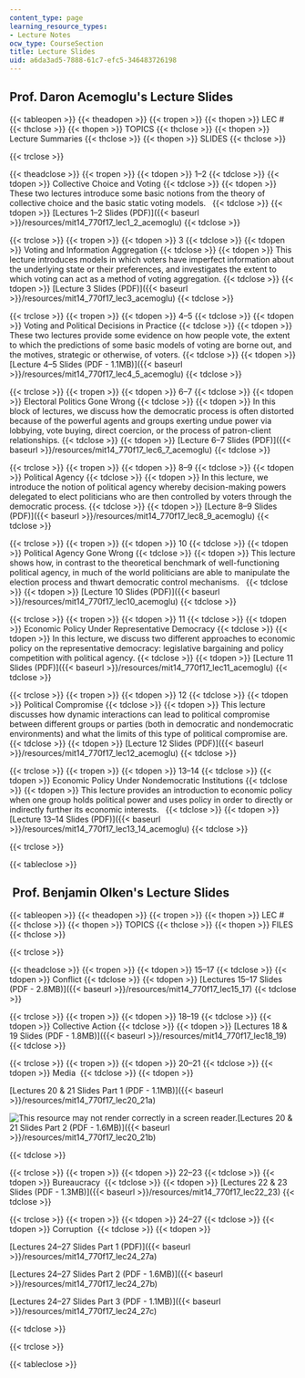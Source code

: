 ```yaml
---
content_type: page
learning_resource_types:
- Lecture Notes
ocw_type: CourseSection
title: Lecture Slides
uid: a6da3ad5-7888-61c7-efc5-346483726198
---
```


Prof. Daron Acemoglu's Lecture Slides
-------------------------------------

{{< tableopen >}}
{{< theadopen >}}
{{< tropen >}}
{{< thopen >}}
LEC #
{{< thclose >}}
{{< thopen >}}
TOPICS
{{< thclose >}}
{{< thopen >}}
Lecture Summaries
{{< thclose >}}
{{< thopen >}}
SLIDES
{{< thclose >}}

{{< trclose >}}

{{< theadclose >}}
{{< tropen >}}
{{< tdopen >}}
1–2
{{< tdclose >}}
{{< tdopen >}}
Collective Choice and Voting
{{< tdclose >}}
{{< tdopen >}}
These two lectures introduce some basic notions from the theory of collective choice and the basic static voting models.  
{{< tdclose >}}
{{< tdopen >}}
[Lectures 1–2 Slides (PDF)]({{< baseurl >}}/resources/mit14_770f17_lec1_2_acemoglu)
{{< tdclose >}}

{{< trclose >}}
{{< tropen >}}
{{< tdopen >}}
3
{{< tdclose >}}
{{< tdopen >}}
Voting and Information Aggregation
{{< tdclose >}}
{{< tdopen >}}
This lecture introduces models in which voters have imperfect information about the underlying state or their preferences, and investigates the extent to which voting can act as a method of voting aggregation.
{{< tdclose >}}
{{< tdopen >}}
[Lecture 3 Slides (PDF)]({{< baseurl >}}/resources/mit14_770f17_lec3_acemoglu)
{{< tdclose >}}

{{< trclose >}}
{{< tropen >}}
{{< tdopen >}}
4–5
{{< tdclose >}}
{{< tdopen >}}
Voting and Political Decisions in Practice
{{< tdclose >}}
{{< tdopen >}}
These two lectures provide some evidence on how people vote, the extent to which the predictions of some basic models of voting are borne out, and the motives, strategic or otherwise, of voters.
{{< tdclose >}}
{{< tdopen >}}
[Lecture 4–5 Slides (PDF - 1.1MB)]({{< baseurl >}}/resources/mit14_770f17_lec4_5_acemoglu)
{{< tdclose >}}

{{< trclose >}}
{{< tropen >}}
{{< tdopen >}}
6–7
{{< tdclose >}}
{{< tdopen >}}
Electoral Politics Gone Wrong
{{< tdclose >}}
{{< tdopen >}}
In this block of lectures, we discuss how the democratic process is often distorted because of the powerful agents and groups exerting undue power via lobbying, vote buying, direct coercion, or the process of patron-client relationships.
{{< tdclose >}}
{{< tdopen >}}
[Lecture 6–7 Slides (PDF)]({{< baseurl >}}/resources/mit14_770f17_lec6_7_acemoglu)
{{< tdclose >}}

{{< trclose >}}
{{< tropen >}}
{{< tdopen >}}
8–9
{{< tdclose >}}
{{< tdopen >}}
Political Agency
{{< tdclose >}}
{{< tdopen >}}
In this lecture, we introduce the notion of political agency whereby decision-making powers delegated to elect politicians who are then controlled by voters through the democratic process.
{{< tdclose >}}
{{< tdopen >}}
[Lecture 8–9 Slides (PDF)]({{< baseurl >}}/resources/mit14_770f17_lec8_9_acemoglu)
{{< tdclose >}}

{{< trclose >}}
{{< tropen >}}
{{< tdopen >}}
10
{{< tdclose >}}
{{< tdopen >}}
Political Agency Gone Wrong
{{< tdclose >}}
{{< tdopen >}}
This lecture shows how, in contrast to the theoretical benchmark of well-functioning political agency, in much of the world politicians are able to manipulate the election process and thwart democratic control mechanisms.  
{{< tdclose >}}
{{< tdopen >}}
[Lecture 10 Slides (PDF)]({{< baseurl >}}/resources/mit14_770f17_lec10_acemoglu)
{{< tdclose >}}

{{< trclose >}}
{{< tropen >}}
{{< tdopen >}}
11
{{< tdclose >}}
{{< tdopen >}}
Economic Policy Under Representative Democracy
{{< tdclose >}}
{{< tdopen >}}
In this lecture, we discuss two different approaches to economic policy on the representative democracy: legislative bargaining and policy competition with political agency.
{{< tdclose >}}
{{< tdopen >}}
[Lecture 11 Slides (PDF)]({{< baseurl >}}/resources/mit14_770f17_lec11_acemoglu)
{{< tdclose >}}

{{< trclose >}}
{{< tropen >}}
{{< tdopen >}}
12
{{< tdclose >}}
{{< tdopen >}}
Political Compromise
{{< tdclose >}}
{{< tdopen >}}
This lecture discusses how dynamic interactions can lead to political compromise between different groups or parties (both in democratic and nondemocratic environments) and what the limits of this type of political compromise are.
{{< tdclose >}}
{{< tdopen >}}
[Lecture 12 Slides (PDF)]({{< baseurl >}}/resources/mit14_770f17_lec12_acemoglu)
{{< tdclose >}}

{{< trclose >}}
{{< tropen >}}
{{< tdopen >}}
13–14
{{< tdclose >}}
{{< tdopen >}}
Economic Policy Under Nondemocratic Institutions
{{< tdclose >}}
{{< tdopen >}}
This lecture provides an introduction to economic policy when one group holds political power and uses policy in order to directly or indirectly further its economic interests.  
{{< tdclose >}}
{{< tdopen >}}
[Lecture 13–14 Slides (PDF)]({{< baseurl >}}/resources/mit14_770f17_lec13_14_acemoglu)
{{< tdclose >}}

{{< trclose >}}

{{< tableclose >}}

 Prof. Benjamin Olken's Lecture Slides
--------------------------------------

{{< tableopen >}}
{{< theadopen >}}
{{< tropen >}}
{{< thopen >}}
LEC #
{{< thclose >}}
{{< thopen >}}
TOPICS
{{< thclose >}}
{{< thopen >}}
FILES
{{< thclose >}}

{{< trclose >}}

{{< theadclose >}}
{{< tropen >}}
{{< tdopen >}}
15–17
{{< tdclose >}}
{{< tdopen >}}
Conflict
{{< tdclose >}}
{{< tdopen >}}
[Lectures 15–17 Slides (PDF - 2.8MB)]({{< baseurl >}}/resources/mit14_770f17_lec15_17)
{{< tdclose >}}

{{< trclose >}}
{{< tropen >}}
{{< tdopen >}}
18–19
{{< tdclose >}}
{{< tdopen >}}
Collective Action
{{< tdclose >}}
{{< tdopen >}}
[Lectures 18 & 19 Slides (PDF - 1.8MB)]({{< baseurl >}}/resources/mit14_770f17_lec18_19)
{{< tdclose >}}

{{< trclose >}}
{{< tropen >}}
{{< tdopen >}}
20–21
{{< tdclose >}}
{{< tdopen >}}
Media 
{{< tdclose >}}
{{< tdopen >}}


[Lectures 20 & 21 Slides Part 1 (PDF - 1.1MB)]({{< baseurl >}}/resources/mit14_770f17_lec20_21a)

![This resource may not render correctly in a screen reader.](/images/inacessible.gif)[Lectures 20 & 21 Slides Part 2 (PDF - 1.6MB)]({{< baseurl >}}/resources/mit14_770f17_lec20_21b)


{{< tdclose >}}

{{< trclose >}}
{{< tropen >}}
{{< tdopen >}}
22–23
{{< tdclose >}}
{{< tdopen >}}
Bureaucracy 
{{< tdclose >}}
{{< tdopen >}}
[Lectures 22 & 23 Slides (PDF - 1.3MB)]({{< baseurl >}}/resources/mit14_770f17_lec22_23)
{{< tdclose >}}

{{< trclose >}}
{{< tropen >}}
{{< tdopen >}}
24–27
{{< tdclose >}}
{{< tdopen >}}
Corruption 
{{< tdclose >}}
{{< tdopen >}}


[Lectures 24–27 Slides Part 1 (PDF)]({{< baseurl >}}/resources/mit14_770f17_lec24_27a)

[Lectures 24–27 Slides Part 2 (PDF - 1.6MB)]({{< baseurl >}}/resources/mit14_770f17_lec24_27b)

[Lectures 24–27 Slides Part 3 (PDF - 1.1MB)]({{< baseurl >}}/resources/mit14_770f17_lec24_27c)


{{< tdclose >}}

{{< trclose >}}

{{< tableclose >}}